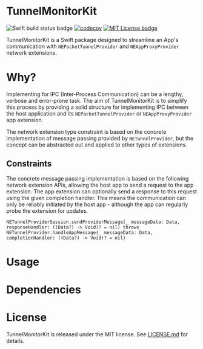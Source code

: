 # TunnelMonitorKit

![Swift build status badge](https://github.com/chrisjanusiewicz/TunnelMonitorKit/actions/workflows/swift.yml/badge.svg)
[![codecov](https://codecov.io/gh/ChrisJanusiewicz/TunnelMonitorKit/branch/master/graph/badge.svg?token=SI8AY4N5PS)](https://codecov.io/gh/ChrisJanusiewicz/TunnelMonitorKit)
[![MIT License badge](https://img.shields.io/badge/License-MIT-yellow.svg)](https://opensource.org/licenses/MIT)

TunnelMonitorKit is a Swift package designed to streamline an App's communication with `NEPacketTunnelProvider` and `NEAppProxyProvider` network extensions.

# Why?

Implementing for IPC (Inter-Process Communication) can be a lengthy, verbose and error-prone task.
The aim of TunnelMonitorKit is to simplify this process by providing a solid structure for implementing IPC between the host application and its `NEPacketTunnelProvider` or `NEAppProxyProvider` app extension.

The network extension type constraint is based on the concrete implementation of message passing provided by `NETunnelProvider`, but the concept can be abstracted out and applied to other types of extensions.

## Constraints

The concrete message passing implementation is based on the following network extension APIs, allowing the host app to send a request to the app extension.
The app extension can optionally send a response to this request using the given completion handler.
This means the communication can only be reliably initiated by the host app - although the app can regularly probe the extension for updates.

`NETunnelProviderSession.sendProviderMessage(_ messageData: Data, responseHandler: ((Data?) -> Void)? = nil) throws`
`NETunnelProvider.handleAppMessage(_ messageData: Data, completionHandler: ((Data?) -> Void)? = nil)`

# Usage

# Dependencies

# License

TunnelMonitorKit is released under the MIT license. See [LICENSE.md](LICENSE.md) for details.
